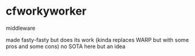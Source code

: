 # cfworkyworker
middleware

made fasty-fasty but does its work (kinda replaces WARP but with some pros and some cons) no SOTA here but an idea
